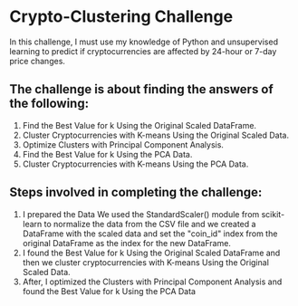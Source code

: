 # Crypto-Clustering Challenge

In this challenge, I must use my knowledge of Python and unsupervised learning to predict if cryptocurrencies are affected by 24-hour or 7-day price changes.

## The challenge is about finding the answers of the following:

1. Find the Best Value for k Using the Original Scaled DataFrame.
1. Cluster Cryptocurrencies with K-means Using the Original Scaled Data.
1. Optimize Clusters with Principal Component Analysis.
1. Find the Best Value for k Using the PCA Data.
1. Cluster Cryptocurrencies with K-means Using the PCA Data.

## Steps involved in completing the challenge:

1. I prepared the Data We used the StandardScaler() module from scikit-learn to normalize the data from the CSV file and we created a DataFrame with the scaled data and set the "coin\_id" index from the original DataFrame as the index for the new DataFrame. 
1. I found the Best Value for k Using the Original Scaled DataFrame and then we cluster cryptocurrencies with K-means Using the Original Scaled Data. 
1. After, I optimized the Clusters with Principal Component Analysis and found the Best Value for k Using the PCA Data
